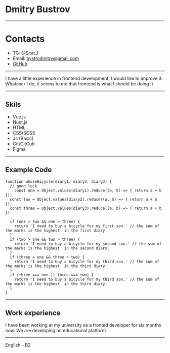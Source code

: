 # Dmitry Bustrov

*********
# Contacts
- TG: @Scat_1
- Email: bystrodmitry@gmail.com
- [GitHub](https://github.com/Scat55?tab=repositories)

*********
I have a little experience in frontend development. I would like to improve it. Whatever I do, it seems to me that frontend is what I should be doing :)

*********
## Skils
- Vue.js
- Nuxt.js
- HTML
- CSS/SCSS
- Js (Basic)
- Git/GitGub
- Figma

*********
## Example Code

```
function whoseBicycle(diary1, diary2, diary3) {
  // good luck
    const one = Object.values(diary1).reduce((a, b) => { return a + b });
  const two = Object.values(diary2).reduce((a, b) => { return a + b });
  const three = Object.values(diary3).reduce((a, b) => { return a + b })

  if (one > two && one > three) {
    return 'I need to buy a bicycle for my first son.' // the sum of the marks is the highest  in the first diary.
  }
  if (two > one && two > three) {
    return 'I need to buy a bicycle for my second son.' // the sum of the marks is the highest  in the second diary.
  }
  if (three > one && three > two) {
    return 'I need to buy a bicycle for my third son.' // the sum of the marks is the highest  in the third diary.
  }
  if (three === one || three === two) {
    return 'I need to buy a bicycle for my third son.' // the sum of the marks is the highest  in the third diary.
  }
}

```
**********
## Work experience
I have been working at my university as a fronted developer for six months now. We are developing an educational platform

*********
English - B2